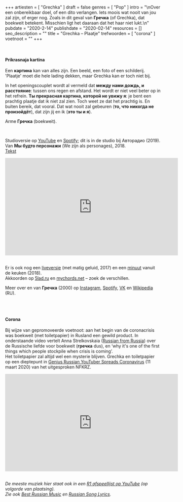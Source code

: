 +++
artiesten = [
  "Grechka"
]
draft = false
genres = [
  "Pop"
]
intro = "\nOver een onbereikbaar doel, of een dito verlangen. Iets moois wat nooit van jou zal zijn, of erger nog. Zoals in dit geval van **Гречка** (of Grechka), dat boekweit betekent. Misschien ligt het daaraan dat het haar niet lukt.\n"
pubdate = "2020-2-14"
publishdate = "2020-02-14"
resources = []
seo_description = ""
title = "Grechka – Plaatje"
trefwoorden = [
  "corona"
]
voetnoot = ""
+++


<br/>

#### Prikrasnaja kartina
Een **картина** kan van alles zijn. Een beeld, een foto of een schilderij. 'Plaatje' moet die hele lading dekken, maar Grechka kan er toch niet bij.

In het openingscouplet wordt al vermeld dat **между нами дождь, и расстояние**: tussen ons regen en afstand. Het wordt er niet veel beter op in het refrein. **Ты прекрасная картина, которой не увижу я**: je bent een prachtig plaatje dat ik niet zal zien. Toch weet ze dat het prachtig is. En buiten bereik, dat vooral. Dat wat nooit zal gebeuren (**то, что никогда не произойдёт**), dat zijn jij en ik (**это ты и я**).

 Arme **Гречка** (boekweit).


<br/>


Studioversie op [YouTube](https://www.youtube.com/watch?v=Fe5iPg6rHBo) en [Spotify](https://open.spotify.com/track/3ciBq8GIOXNSOPtVaB8uUV?si=wUwo0DQ0SbGfNA7Bj22COg); dit is in de studio bij Авторадио (2019). <br/>
Van **Мы будто персонажи** (We zijn als personages), 2018. <br/>
[Tekst](https://genius.com/Grechka-picture-lyrics)

<iframe width="560" height="315" src="https://www.youtube.com/embed/LXRDFoPihqE" frameborder="0" allow="accelerometer; autoplay; encrypted-media; gyroscope; picture-in-picture" allowfullscreen></iframe>

<br/>

<br/>


Er is ook nog een [liveversie](https://www.youtube.com/watch?v=W7O5zSQcx2k) (met matig geluid, 2017) en een [minuut](https://www.youtube.com/watch?v=G3MMTu_ycnM) vanuit de keuken (2018). <br/>
Akkoorden op [5lad.ru](https://5lad.ru/akkordy/grechka/kartina) en [mychords.net](https://mychords.net/grechka/104228-grechka-kartina.html) – zoek de verschillen.

Meer over en van **Гречка** (2000) op [Instagram](https://www.instagram.com/grechkalu/?hl=en), [Spotify](https://open.spotify.com/artist/61YHPtwv3WNByXbiX8cYFF?si=vymwRUQmQXWu1t6bqEz85g), [VK](https://vk.com/grechkalu) en [Wikipedia](https://ru.wikipedia.org/wiki/Гречка_(певица)) (RU).

<br/>
<br/>


#### Corona
Bij wijze van gepromoveerde voetnoot: aan het begin van de coronacrisis was boekweit (met toiletpapier) in Rusland een gewild product. In onderstaande video vertelt Anna Strelkovskaia ([Russian from Russia](https://www.russianfromrussia.com/)) over de Russische liefde voor boekweit (**гречка** dus), en ‘why it's one of the first things which people stockpile when crisis is coming’.
<br/>
Het toiletpapier zal altijd wel een mysterie blijven. Grechka en toiletpapier op een dieptepunt in [Genius Russian YouTuber Spreads Coronavirus](https://youtu.be/w-f4j0nNmW4) (11 maart 2020) van het uitgesproken NFKRZ.

<iframe width="560" height="315" src="https://www.youtube.com/embed/ApAy_PoT0eA" frameborder="0" allow="accelerometer; autoplay; encrypted-media; gyroscope; picture-in-picture" allowfullscreen></iframe>

<br/>

<br/>

*De meeste muziek hier staat ook in een [R1 afspeellijst op YouTube](https://www.youtube.com/playlist?list=PLeE-zqOrSLhxfIpK2vuUJNCKSzyVBi0yM) (op volgorde van plaatsing).* <br/>
*Zie ook [Best Russian Music](https://www.youtube.com/playlist?list=PLeE-zqOrSLhxTFYDvlwUu4hYby9DojwoD) en [Russian Song Lyrics](https://www.youtube.com/playlist?list=PLeE-zqOrSLhzkRCATzT8__oNifBChVHGK).*


 